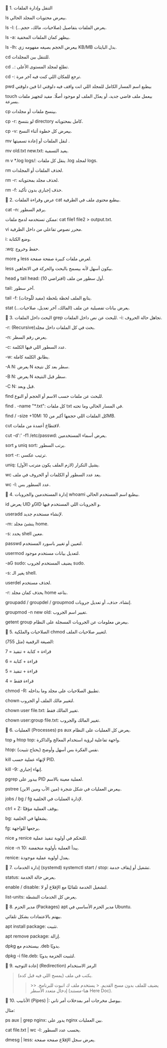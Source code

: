 <div dir="ltr">

🔹 1. التنقل وإدارة الملفات

ls
بيعرض محتويات المجلد الحالي.

 ls -l: 
 يعرض الملفات بتفاصيل (صلاحيات، مالك، حجم...).

 ls -a:
 بيظهر كمان الملفات المخفية.

 ls -lh:
 بيعرض الحجم بصيغه مفهومه زي KB/MB بدل البايتات.
 
 

cd
للتنقل بين المجلدات.

 cd ..: تطلع لمجلد المستوى الأعلى.

 cd -: ترجع للمكان اللي كنت فيه آخر مرة.

pwd
 بيطبع اسم المسار الكامل للمجلد اللي انت واقف فيه دلوقتي انا فين دلوقتي    

touch
بيعمل ملف فاضي جديد، أو يعدّل الملف لو موجود أصلًا.
مفيد لتجهيز ملفات بسرعة.

cp
 بينسخ ملفات أو مجلدات.
 
 
 cp -r: لو بتنسخ directory كامل بمحتوياته.
 
 cp -v: بيعرض كل خطوة أثناء النسخ.

mv
 لنقل الملفات أو إعادة تسميتها  .
  
 mv old.txt new.txt: يعيد التسمية.

m v *.log logs/: ينقل كل ملفات .log لمجلد logs.

rm
 لحذف الملفات أو المجلدات.

 rm -r: لحذف مجلد بمحتوياته.

 rm -f: حذف إجباري بدون تأكيد.

🔹 2. عرض وقراءة الملفات
cat
 بيطبع محتوى ملف في الطرفية.

 cat -n: يرقم السطور.
 
 ممكن تستخدمه لدمج ملفات: cat file1 file2 > output.txt. 

vi
محرر نصوص تفاعلي من داخل الطرفية.

i: وضع الكتابة.

:wq: حفظ وخروج.

more و less
لعرض ملفات كبيرة صفحة صفحة.

less بيكون أسهل لأنه بيسمح بالبحث والحركة في الاتجاهين.

head و tail
head: أول سطور من ملف (افتراضي 10).

tail: آخر سطور.

tail -f: يتابع الملف لحظة بلحظة (مفيد للّوجات).

stat
يعرض بيانات تفصيلية عن ملف (المالك، آخر تعديل، صلاحيات...).

🔹 3. البحث داخل الملفات
grep
 للبحث عن نص داخل الملفات.
 -i: تجاهل حالة الحروف.

 -r: (Recursive)بحث في كل الملفات داخل مجلد.

 -n: يعرض رقم السطر.

 -c: عدد السطور اللي فيها الكلمة.

 -w: يطابق الكلمة كاملة.

 -A N: يعرض N سطر بعد كل نتيجة.

 -B N: يعرض N سطر قبل النتيجة.

 -C N: قبل وبعد.

find
 للبحث عن ملفات حسب الاسم أو الحجم أو النوع.

 find . -name "*.txt": كل ملفات txt في المسار الحالي وما تحته.

 find / -size +10M: كل الملفات اللي حجمها أكبر من 10MB.

cut
لاقتطاع أعمدة من ملفات.

cut -d':' -f1 /etc/passwd: يعرض أسماء المستخدمين.

sort و uniq
 sort: يرتب السطور.

 sort -r: ترتيب عكسي.

 uniq: يشيل التكرار (لازم الملف يكون مترتب الأول).

wc
يعد عدد السطور أو الكلمات أو الحروف في ملف.

wc -l: عدد السطور بس.

🔹 4. إدارة المستخدمين والجروبات
whoami
بيطبع اسم المستخدم الحالي.

id
يعرض UID وGID و الجروبات اللي المستخدم فيها.

useradd
لإنشاء مستخدم جديد.

-m: ينشئ مجلد home.

-s: يحدد shell معين.

passwd
لتعيين أو تغيير باسورد المستخدم.

usermod
لتعديل بيانات مستخدم موجود.

-aG sudo: يضيف المستخدم لجروب sudo.

-s: يغير الـ shell.

userdel
لحذف مستخدم.

-r: يحذف كمان مجلد home بتاعه.

groupadd / groupdel / groupmod
إنشاء، حذف، أو تعديل جروبات.

groupmod -n new old: تغيير اسم الجروب.

getent group
بيعرض معلومات عن الجروبات المسجلة على النظام.

🔹 5. الصلاحيات والملكية
chmod
لتغيير صلاحيات الملف.

الصيغة الرقمية (مثل 755):

7 = قراءة + كتابة + تنفيذ

6 = قراءة + كتابة

5 = قراءة + تنفيذ

4 = قراءة فقط

chmod -R: تطبيق الصلاحيات على مجلد وما بداخله.

chown
لتغيير مالك الملف أو الجروب.

chown user file.txt: تغيير المالك فقط.

chown user:group file.txt: تغيير المالك والجروب.

🔹 6. العمليات (Processes)
ps aux
يعرض كل العمليات على النظام.

top و htop
top: واجهة تفاعلية لرؤية استخدام المعالج والذاكرة.

htop: نفس الفكرة بس أسهل وأوضح (يحتاج تثبيت).

kill
لإنهاء عملية حسب PID.

kill -9: إنهاء إجباري.

pgrep
بيدور على PID لعملية معينة بالاسم.

pstree
بيعرض العمليات في شكل شجرة (مين الأب ومين الابن).

jobs / bg / fg
لإدارة العمليات في الخلفية.

ctrl + Z: يوقف العملية مؤقتًا.

bg: يشغلها في الخلفية.

fg: يرجعها للواجهة.

nice و renice
للتحكم في أولوية تنفيذ عملية.

nice -n 10: يبدأ العملية بأولوية منخفضة.

renice: يعدل أولوية عملية موجودة.

🔹 7. إدارة الخدمات (systemd)
systemctl
start / stop: تشغيل أو إيقاف خدمة.

status: يعرض حالة الخدمة.

enable / disable: لتشغيل الخدمة تلقائيًا مع الإقلاع أو لا.

list-units: يعرض كل الخدمات النشطة.

🔹 8. مدير الحزم (Packages)
apt
مدير الحزم الأساسي في Ubuntu.

بيهتم بالاعتمادات بشكل تلقائي.

apt install package: تثبيت.

apt remove package: إزالة.

dpkg
بيستخدم مع .deb يدويًا.

dpkg -i file.deb: لتثبيت الحزمة يدويًا.

🔹 9. إعادة التوجيه (Redirection)
الرمز	الاستخدام
>	يكتب في ملف (يمسح اللي فيه قبل كده).
>>	يضيف للملف بدون مسح القديم.
<	يستخدم ملف ك انبوت للبرنامج.
<<	إدخال متعدد الأسطر (هنا-مستند Here Doc).

🔹 10. الأنابيب (Pipes)
|: بيوصل مخرجات أمر بمدخلات أمر تاني.

مثال:

ps aux | grep nginx: يدور على nginx بين العمليات.

cat file.txt | wc -l: يحسب عدد السطور.

dmesg | less: يعرض سجل الإقلاع صفحة صفحة.
</div>
